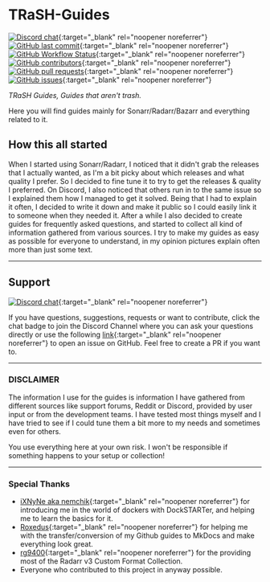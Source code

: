 # TRaSH-Guides

[![Discord chat](https://img.shields.io/discord/492590071455940612?style=flat-square&color=4051B5&logo=discord)](https://trash-guides.info/discord){:target="_blank" rel="noopener noreferrer"}
[![GitHub last commit](https://img.shields.io/github/last-commit/TRaSH-/Guides?color=4051B5&label=Last%20Update&style=flat-square)](https://github.com/TRaSH-/Guides/commits/master){:target="_blank" rel="noopener noreferrer"}
[![GitHub Workflow Status](https://img.shields.io/github/workflow/status/TRaSH-/Guides/Publish%20docs%20via%20GitHub%20Pages?color=4051B5&label=GitHub&style=flat-square)](https://github.com/TRaSH-/Guides/actions){:target="_blank" rel="noopener noreferrer"}
[![GitHub contributors](https://img.shields.io/github/contributors/TRaSH-/Guides?color=4051B5&style=flat-square)](https://github.com/TRaSH-/Guides/graphs/contributors){:target="_blank" rel="noopener noreferrer"}
[![GitHub pull requests](https://img.shields.io/github/issues-pr/TRaSH-/Guides?color=4051B5&style=flat-square)](https://github.com/TRaSH-/Guides/pulls){:target="_blank" rel="noopener noreferrer"}
[![GitHub issues](https://img.shields.io/github/issues/TRaSH-/Guides?color=4051B5&style=flat-square)](https://github.com/TRaSH-/Guides/issues){:target="_blank" rel="noopener noreferrer"}

*TRaSH Guides, Guides that aren't trash.*

Here you will find guides mainly for Sonarr/Radarr/Bazarr and everything related to it.

## How this all started

When I started using Sonarr/Radarr, I noticed that it didn't grab the releases that I actually wanted, as I'm a bit picky about which releases and what quality I prefer.
So I decided to fine tune it to try to get the releases & quality I preferred. On Discord, I also noticed that others run in to the same issue so I explained them how I managed to get it solved. Being that I had to explain it often, I decided to write it down and make it public so I could easily link it to someone when they needed it.
After a while I also decided to create guides for frequently asked questions, and started to collect all kind of information gathered from various sources.
I try to make my guides as easy as possible for everyone to understand, in my opinion pictures explain often more than just some text.

------

## Support

[![Discord chat](https://img.shields.io/discord/492590071455940612?style=for-the-badge&color=4051B5&logo=discord)](https://trash-guides.info/discord){:target="_blank" rel="noopener noreferrer"}

If you have questions, suggestions, requests or want to contribute, click the chat badge to join the Discord Channel where you can ask your questions directly or use the following [link](https://github.com/TRaSH-/Guides/issues){:target="_blank" rel="noopener noreferrer"} to open an issue on GitHub.
Feel free to create a PR if you want to.

------

### DISCLAIMER

The information I use for the guides is information I have gathered from different sources like support forums, Reddit or Discord, provided by user input or from the development teams.
I have tested most things myself and I have tried to see if I could tune them a bit more to my needs and sometimes even for others.

You use everything here at your own risk. I won't be responsible if something happens to your setup or collection!

------

### Special Thanks

- [iXNyNe aka nemchik](https://github.com/nemchik){:target="_blank" rel="noopener noreferrer"} for introducing me in the world of dockers with DockSTARTer, and helping me to learn the basics for it.
- [Roxedus](https://github.com/Roxedus){:target="_blank" rel="noopener noreferrer"} for helping me with the transfer/conversion of my Github guides to MkDocs and make everything look great.
- [rg9400](https://github.com/rg9400){:target="_blank" rel="noopener noreferrer"} for the providing most of the Radarr v3 Custom Format Collection.
- Everyone who contributed to this project in anyway possible.
